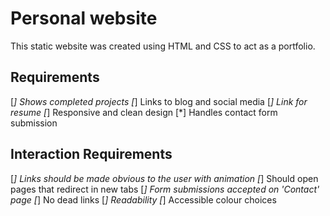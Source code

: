 # Personal website

This static website was created using HTML and CSS to act as a portfolio.

## Requirements

[*] Shows completed projects
[*] Links to blog and social media
[*] Link for resume
[*] Responsive and clean design
[*] Handles contact form submission

## Interaction Requirements

[*] Links should be made obvious to the user with animation
[*] Should open pages that redirect in new tabs
[*] Form submissions accepted on 'Contact' page
[*] No dead links
[*] Readability
[*] Accessible colour choices

